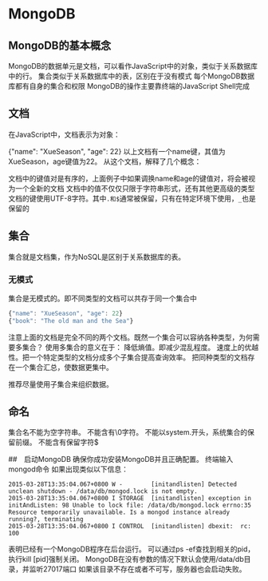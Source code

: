 

# MongoDB

## MongoDB的基本概念

MongoDB的数据单元是文档，可以看作JavaScript中的对象，类似于关系数据库中的行。
集合类似于关系数据库中的表，区别在于没有模式
每个MongoDB数据库都有自身的集合和权限
MongoDB的操作主要靠终端的JavaScript Shell完成


## 文档
在JavaScript中，文档表示为对象：

{"name": "XueSeason", "age": 22}
以上文档有一个name键，其值为XueSeason，age键值为22。
从这个文档，解释了几个概念：

文档中的键值对是有序的，上面例子中如果调换name和age的键值对，将会被视为一个全新的文档
文档中的值不仅仅只限于字符串形式，还有其他更高级的类型
文档的键使用UTF-8字符。其中`.和$`通常被保留，只有在特定环境下使用，`_`也是保留的


## 集合
集合就是文档集，作为NoSQL是区别于关系数据库的表。

### 无模式
集合是无模式的。即不同类型的文档可以共存于同一个集合中
```js
{"name": "XueSeason", "age": 22}
{"book": "The old man and the Sea"}
```
注意上面的文档是完全不同的两个文档。既然一个集合可以容纳各种类型，为何需要多集合？
使用多集合的意义在于：
降低熵值。即减少混乱程度。
速度上的优越性。把一个特定类型的文档分成多个子集合提高查询效率。
把同种类型的文档存在一个集合汇总，使数据更集中。

推荐尽量使用子集合来组织数据。


## 命名
集合名不能为空字符串。
不能含有\0字符。
不能以system.开头，系统集合的保留前缀。
不能含有保留字符$


##　启动MongoDB
确保你成功安装MongoDB并且正确配置。
终端输入mongod命令
如果出现类似以下信息：

```shell
2015-03-28T13:35:04.067+0800 W -        [initandlisten] Detected unclean shutdown - /data/db/mongod.lock is not empty.
2015-03-28T13:35:04.067+0800 I STORAGE  [initandlisten] exception in initAndListen: 98 Unable to lock file: /data/db/mongod.lock errno:35 Resource temporarily unavailable. Is a mongod instance already running?, terminating
2015-03-28T13:35:04.067+0800 I CONTROL  [initandlisten] dbexit:  rc: 100
```
表明已经有一个MongoDB程序在后台运行。
可以通过ps -ef查找到相关的pid，执行kill [pid]强制关闭。
MongoDB在没有参数的情况下默认会使用/data/db目录，并监听27017端口
如果该目录不存在或者不可写，服务器也会启动失败。



